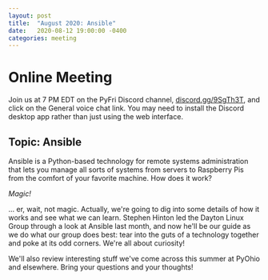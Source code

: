 ```yaml
---
layout: post
title:  "August 2020: Ansible" 
date:   2020-08-12 19:00:00 -0400
categories: meeting
---
```


# Online Meeting 

Join us at 7 PM EDT on the PyFri Discord channel, [discord.gg/9SgTh3T](https://discord.gg/9SgTh3T), and click on the 
General voice chat link.  You may need to install the Discord desktop app rather than just using 
the web interface.


## Topic: Ansible 

Ansible is a Python-based technology for remote systems administration that lets you manage all sorts of systems from servers to Raspberry Pis from the comfort of your favorite machine.  How does it work?

*Magic!*

... er, wait, not magic.  Actually, we're going to dig into some details of how it works and see 
what we can learn.  Stephen Hinton led the Dayton Linux Group through a look at Ansible last month, 
and now he'll be our guide as we do what our group does best: tear into the guts of a technology 
together and poke at its odd corners.  We're all about curiosity!

We'll also review interesting stuff we've come across this summer at PyOhio and elsewhere.  Bring 
your questions and your thoughts!


